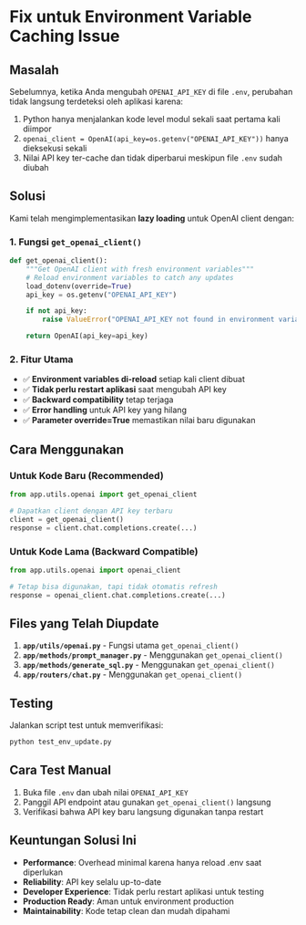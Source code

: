 # Fix untuk Environment Variable Caching Issue

## Masalah

Sebelumnya, ketika Anda mengubah `OPENAI_API_KEY` di file `.env`, perubahan tidak langsung terdeteksi oleh aplikasi karena:

1. Python hanya menjalankan kode level modul sekali saat pertama kali diimpor
2. `openai_client = OpenAI(api_key=os.getenv("OPENAI_API_KEY"))` hanya dieksekusi sekali
3. Nilai API key ter-cache dan tidak diperbarui meskipun file `.env` sudah diubah

## Solusi

Kami telah mengimplementasikan **lazy loading** untuk OpenAI client dengan:

### 1. Fungsi `get_openai_client()`

```python
def get_openai_client():
    """Get OpenAI client with fresh environment variables"""
    # Reload environment variables to catch any updates
    load_dotenv(override=True)
    api_key = os.getenv("OPENAI_API_KEY")

    if not api_key:
        raise ValueError("OPENAI_API_KEY not found in environment variables")

    return OpenAI(api_key=api_key)
```

### 2. Fitur Utama

- ✅ **Environment variables di-reload** setiap kali client dibuat
- ✅ **Tidak perlu restart aplikasi** saat mengubah API key
- ✅ **Backward compatibility** tetap terjaga
- ✅ **Error handling** untuk API key yang hilang
- ✅ **Parameter override=True** memastikan nilai baru digunakan

## Cara Menggunakan

### Untuk Kode Baru (Recommended)

```python
from app.utils.openai import get_openai_client

# Dapatkan client dengan API key terbaru
client = get_openai_client()
response = client.chat.completions.create(...)
```

### Untuk Kode Lama (Backward Compatible)

```python
from app.utils.openai import openai_client

# Tetap bisa digunakan, tapi tidak otomatis refresh
response = openai_client.chat.completions.create(...)
```

## Files yang Telah Diupdate

1. **`app/utils/openai.py`** - Fungsi utama `get_openai_client()`
2. **`app/methods/prompt_manager.py`** - Menggunakan `get_openai_client()`
3. **`app/methods/generate_sql.py`** - Menggunakan `get_openai_client()`
4. **`app/routers/chat.py`** - Menggunakan `get_openai_client()`

## Testing

Jalankan script test untuk memverifikasi:

```bash
python test_env_update.py
```

## Cara Test Manual

1. Buka file `.env` dan ubah nilai `OPENAI_API_KEY`
2. Panggil API endpoint atau gunakan `get_openai_client()` langsung
3. Verifikasi bahwa API key baru langsung digunakan tanpa restart

## Keuntungan Solusi Ini

- **Performance**: Overhead minimal karena hanya reload .env saat diperlukan
- **Reliability**: API key selalu up-to-date
- **Developer Experience**: Tidak perlu restart aplikasi untuk testing
- **Production Ready**: Aman untuk environment production
- **Maintainability**: Kode tetap clean dan mudah dipahami
